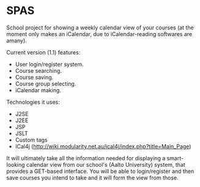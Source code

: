 SPAS
====

School project for showing a weekly calendar view of your courses (at the moment only makes an iCalendar, due to iCalendar-reading softwares are amany).

Current version (1.1) features:<br/>
- User login/register system.<br/>
- Course searching.<br/>
- Course saving.<br/>
- Course group selecting.<br/>
- iCalendar making.

Technologies it uses:<br/>
- J2SE
- J2EE
- JSP
- JSLT
- Custom tags
- iCal4j (http://wiki.modularity.net.au/ical4j/index.php?title=Main_Page)

It will ultimately take all the information needed for displaying a smart-looking calendar view from our school's (Aalto University) system, that provides a GET-based interface.
You will be able to login/register and then save courses you intend to take and it will form the view from those.
